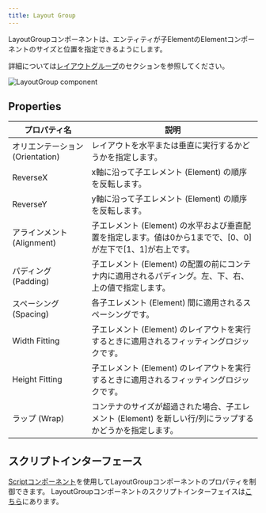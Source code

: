 ```yaml
---
title: Layout Group
---
```


LayoutGroupコンポーネントは、エンティティが子ElementのElementコンポーネントのサイズと位置を指定できるようにします。

詳細については[レイアウトグループ][0]のセクションを参照してください。

![LayoutGroup component](/images/user-manual/scenes/components/component-layoutgroup.png)

## Properties

| プロパティ名       | 説明 |
|----------------|-------------|
| オリエンテーション (Orientation)    | レイアウトを水平または垂直に実行するかどうかを指定します。 |
| ReverseX       | x軸に沿って子エレメント (Element) の順序を反転します。 |
| ReverseY       | y軸に沿って子エレメント (Element) の順序を反転します。 |
| アラインメント (Alignment)      | 子エレメント (Element) の水平および垂直配置を指定します。値は0から1までで、[0、0]が左下で[1、1]が右上です。 |
| パディング (Padding)        | 子エレメント (Element) の配置の前にコンテナ内に適用されるパディング。左、下、右、上の値で指定します。 |
| スペーシング (Spacing)        | 各子エレメント (Element) 間に適用されるスペーシングです。 |
| Width Fitting  | 子エレメント (Element) のレイアウトを実行するときに適用されるフィッティングロジックです。 |
| Height Fitting | 子エレメント (Element) のレイアウトを実行するときに適用されるフィッティングロジックです。 |
| ラップ (Wrap)           | コンテナのサイズが超過された場合、子エレメント (Element) を新しい行/列にラップするかどうかを指定します。 |

## スクリプトインターフェース

[Scriptコンポーネント][2]を使用してLayoutGroupコンポーネントのプロパティを制御できます。 LayoutGroupコンポーネントのスクリプトインターフェイスは[こちら][3]にあります。

[0]: /user-manual/user-interface/layout-groups
[2]: /user-manual/scenes/components/script
[3]: https://api.playcanvas.com/classes/Engine.LayoutGroupComponent.html
